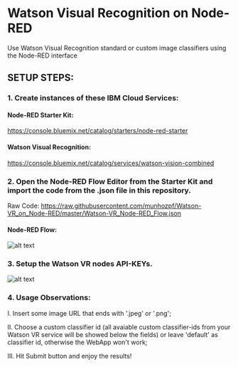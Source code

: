# Watson Visual Recognition on Node-RED

Use Watson Visual Recognition standard or custom image classifiers using the Node-RED interface 

## SETUP STEPS:

### 1. Create instances of these IBM Cloud Services:

#### Node-RED Starter Kit: 

https://console.bluemix.net/catalog/starters/node-red-starter

#### Watson Visual Recognition:

https://console.bluemix.net/catalog/services/watson-vision-combined

### 2. Open the Node-RED Flow Editor from the Starter Kit and import the code from the .json file in this repository.

Raw Code: https://raw.githubusercontent.com/munhozpf/Watson-VR_on_Node-RED/master/Watson-VR_Node-RED_Flow.json

#### Node-RED Flow:

![alt text](https://i.imgur.com/oG8FYYF.png)

### 3. Setup the Watson VR nodes API-KEYs.

![alt text](https://i.imgur.com/DoyHIjv.png)


### 4. Usage Observations:

I. Insert some image URL that ends with '.jpeg' or '.png';

II. Choose a custom classifier id (all avaiable custom classifier-ids from your Watson VR service will be showed below the fields) or leave 'default' as classifier id, otherwise the WebApp won't work;

III. Hit Submit button and enjoy the results!
